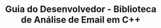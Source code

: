 ---
title: "Guia do Desenvolvedor - Biblioteca de Análise de Email em C++"
description: "A seção do guia do desenvolvedor explica como usar a Biblioteca de Análise de Email em C++ para trabalhar com Mensagens Mime, itens do Outlook, Cliente EWS do Exchange."
url: /pt/cpp/developer-guide/
weight: 20
type: docs
linktitle: "Guia do Desenvolvedor"
---